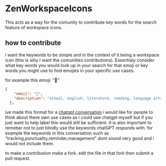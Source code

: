 # ZenWorkspaceIcons
This acts as a way for the comunity to contribute key words for the search feature of workspace icons.

## how to contribute
I want the keywords to be simple and in the context of it being a workspace icon (this is why I want the comunities contributions). Essentialy consider what key words you would look up in your search for that emoji or key words you might use to find emojies in your specific use cases.

for example this emoji: "📖" 
```json
{
    "emoji": "📖",
    "description": "school, english, literature, reading, language arts, study, essays, writing, homework"
  },
```

ive made this format for a [chatgpt conversation](https://chatgpt.com/share/675e4f8f-8800-800a-b4ad-c834855347a0)
i would like for people to think about there own use cases as i could use chatgpt myself but if you just want to help label this would still be sufficient. It is also important to remeber not to just blindly use the keywords chatGPT responds with. for example the keywords in this conversation such as "tracking,punctuality,reminder,management" dont sound very good and i would not include them.

to make a contribution make a fork. edit the file in that fork then submit a pull request.
